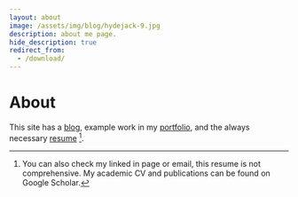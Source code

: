 ```yaml
---
layout: about
image: /assets/img/blog/hydejack-9.jpg
description: about me page.
hide_description: true
redirect_from:
  - /download/
---
```


# About

<!--author-->

This site has a [blog], example work in my [portfolio], and the always necessary [resume] [^11].

[^11]: You can also check my linked in page or email, this resume is not comprehensive. My academic CV and publications can be found on Google Scholar. 


[blog]: https://colinannand.github.io/
[portfolio]: https://colinannand.github.io/projects/
[resume]: https://colinannand.github.io/resume/
[Google Scholar]: https://scholar.google.com/citations?user=DnmNs0MAAAAJ&hl=en
<!--
[download]: https://hydejack.com/download/
[welcome]: https://hydejack.com/
[forms]: https://hydejack.com/forms-by-example/

[lic]: LICENSE.md
[pro]: licenses/PRO.md
[docs]: docs/README.md
[ofln]: docs/advanced.md#enabling-offline-support
[math]: docs/writing.md#adding-math

[kit]: https://github.com/hydecorp/hydejack-starter-kit/releases
[src]: https://github.com/hydecorp/hydejack
[gem]: https://rubygems.org/gems/jekyll-theme-hydejack
[buy]: https://gum.co/nuOluY

[gpss]: https://developers.google.com/speed/pagespeed/insights/?url=https%3A%2F%2Fhydejack.com%2Fdocs%2F
[rouge]: http://rouge.jneen.net
[katex]: https://khan.github.io/KaTeX/
[mathjax]: https://www.mathjax.org/
[tinyletter]: https://tinyletter.com/
-->